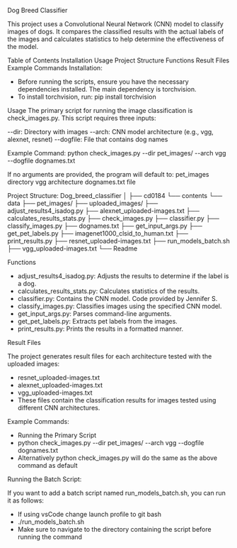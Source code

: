 Dog Breed Classifier

This project uses a Convolutional Neural Network (CNN) model to classify images of dogs. It compares the classified results with the actual labels of the images and calculates statistics to help determine the effectiveness of the model.

Table of Contents
Installation
Usage
Project Structure
Functions
Result Files
Example Commands
Installation:
- Before running the scripts, ensure you have the necessary dependencies installed. The main dependency is torchvision.
- To install torchvision, run: pip install torchvision

Usage
The primary script for running the image classification is check_images.py. This script requires three inputs:

--dir: Directory with images
--arch: CNN model architecture (e.g., vgg, alexnet, resnet)
--dogfile: File that contains dog names

Example Command:
python check_images.py --dir pet_images/ --arch vgg --dogfile dognames.txt

If no arguments are provided, the program will default to:
pet_images directory
vgg architecture
dognames.txt file


Project Structure: 
Dog_breed_classifier
│
├── cd0184
   └── contents
       └── data
           ├── pet_images/
           ├── uploaded_images/
           ├── adjust_results4_isadog.py
           ├── alexnet_uploaded-images.txt
           ├── calculates_results_stats.py
           ├── check_images.py
           ├── classifier.py
           ├── classify_images.py
           ├── dognames.txt
           ├── get_input_args.py
           ├── get_pet_labels.py
           ├── imagenet1000_clsid_to_human.txt
           ├── print_results.py
           ├── resnet_uploaded-images.txt
           ├── run_models_batch.sh
           ├── vgg_uploaded-images.txt
           └── Readme



Functions
- adjust_results4_isadog.py: Adjusts the results to determine if the label is a dog.
- calculates_results_stats.py: Calculates statistics of the results.
- classifier.py: Contains the CNN model. Code provided by Jennifer S.
- classify_images.py: Classifies images using the specified CNN model.
- get_input_args.py: Parses command-line arguments.
- get_pet_labels.py: Extracts pet labels from the images.
- print_results.py: Prints the results in a formatted manner.

Result Files

The project generates result files for each architecture tested with the uploaded images:
- resnet_uploaded-images.txt
- alexnet_uploaded-images.txt
- vgg_uploaded-images.txt
- These files contain the classification results for images tested using different CNN architectures.

Example Commands:
- Running the Primary Script
- python check_images.py --dir pet_images/ --arch vgg --dogfile dognames.txt
- Alternatively python check_images.py will do the same as the above command as default


Running the Batch Script:

If you want to add a batch script named run_models_batch.sh, you can run it as follows:
- If using vsCode change launch profile to git bash
- ./run_models_batch.sh
- Make sure to navigate to the directory containing the script before running the command
